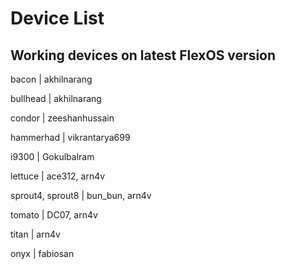 # Device List #

## Working devices on latest FlexOS version ##

bacon | akhilnarang

bullhead | akhilnarang

condor | zeeshanhussain

hammerhad | vikrantarya699

i9300 | Gokulbalram

lettuce | ace312, arn4v

sprout4, sprout8 | bun_bun, arn4v

tomato | DC07, arn4v

titan | arn4v

onyx | fabiosan



